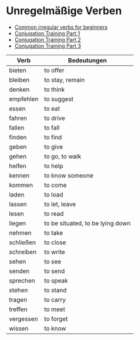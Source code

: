 # Unregelmäßige Verben

- [Common irregular verbs for beginners](https://www.germanveryeasy.com/irregular-verbs-in-german)
- [Conjugation Training Part 1](https://www.scholingua.com/en/de/common_irregular_verbs_for_beginners-_part_1-qNE3Esyyj1U)
- [Conjugation Training Part 2](https://www.scholingua.com/en/de/common_irregular_verbs_for_beginners-_part_2-QluTA0ukZMM)
- [Conjugation Training Part 3](https://www.scholingua.com/en/de/common_irregular_verbs_for_beginners-_part_3-AfH9gMy1dk0)

| Verb | Bedeutungen |
|------|-------------|
| bieten | to offer |
| bleiben | to stay, remain |
| denken | to think |
| empfehlen | to suggest |
| essen | to eat |
| fahren | to drive |
| fallen | to fall |
| finden | to find |
| geben | to give |
| gehen | to go, to walk |
| helfen | to help |
| kennen | to know someone |
| kommen | to come |
| laden | to load |
| lassen | to let, leave |
| lesen | to read |
| liegen | to be situated, to be lying down | 
| nehmen | to take |
| schließen | to close |
| schreiben | to write |
| sehen | to see |
| senden | to send |
| sprechen | to speak |
| stehen | to stand |
| tragen | to carry |
| treffen | to meet |
| vergessen | to forget |
| wissen | to know |